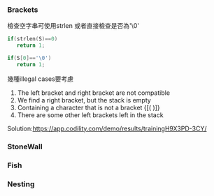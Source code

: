 

### Brackets

檢查空字串可使用strlen 或者直接檢查是否為'\0'
   
```c  
if(strlen(S)==0)
   return 1;

if(S[0]=='\0')
   return 1;
```

幾種illegal cases要考慮

1. The left bracket and right bracket are not compatible
2. We find a right bracket, but the stack is empty
3. Containing a character that is not a bracket {[( )]}
4. There are some other left brackets left in the stack

Solution:https://app.codility.com/demo/results/trainingH9X3PD-3CY/


### StoneWall

### Fish

### Nesting




